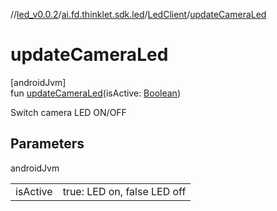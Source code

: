//[led_v0.0.2](../../../index.md)/[ai.fd.thinklet.sdk.led](../index.md)/[LedClient](index.md)/[updateCameraLed](update-camera-led.md)

# updateCameraLed

[androidJvm]\
fun [updateCameraLed](update-camera-led.md)(isActive: [Boolean](https://kotlinlang.org/api/latest/jvm/stdlib/kotlin/-boolean/index.html))

Switch camera LED ON/OFF

## Parameters

androidJvm

| | |
|---|---|
| isActive | true: LED on, false LED off |
